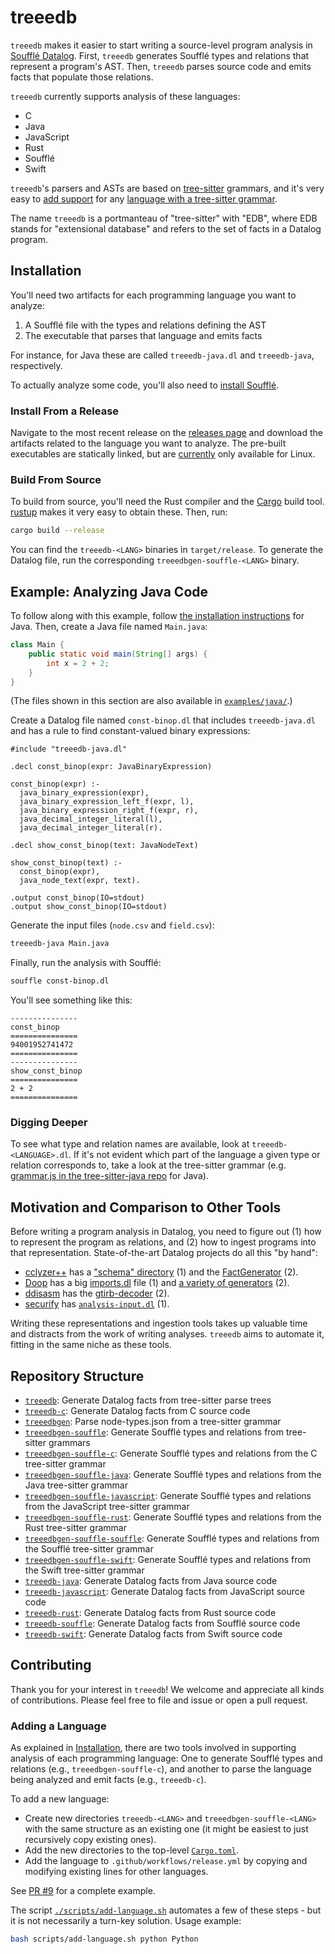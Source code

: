 # treeedb

`treeedb` makes it easier to start writing a source-level program analysis in
[Soufflé Datalog][souffle]. First, `treeedb` generates Soufflé types and
relations that represent a program's AST. Then, `treeedb` parses source code
and emits facts that populate those relations.

`treeedb` currently supports analysis of these languages:

- C
- Java
- JavaScript
- Rust
- Soufflé
- Swift

`treeedb`'s parsers and ASTs are based on [tree-sitter][tree-sitter] grammars,
and it's very easy to [add support](#adding-a-language) for any [language with a
tree-sitter grammar][tree-sitter-langs].

The name `treeedb` is a portmanteau of "tree-sitter" with "EDB", where EDB
stands for "extensional database" and refers to the set of facts in a Datalog
program.

## Installation

You'll need two artifacts for each programming language you want to analyze:

1. A Soufflé file with the types and relations defining the AST
2. The executable that parses that language and emits facts

For instance, for Java these are called `treeedb-java.dl` and `treeedb-java`,
respectively.

To actually analyze some code, you'll also need to [install
Soufflé][souffle-install].

### Install From a Release

Navigate to the most recent release on the [releases page][releases] and
download the artifacts related to the language you want to analyze. The
pre-built executables are statically linked, but are [currently][#3] only
available for Linux.

### Build From Source

To build from source, you'll need the Rust compiler and the [Cargo][cargo] build
tool. [rustup][rustup] makes it very easy to obtain these. Then, run:

```bash
cargo build --release
```

You can find the `treeedb-<LANG>` binaries in `target/release`. To generate
the Datalog file, run the corresponding `treeedbgen-souffle-<LANG>` binary.

## Example: Analyzing Java Code

To follow along with this example, follow [the installation
instructions](#installation) for Java. Then, create a Java file named
`Main.java`:

```java
class Main {
    public static void main(String[] args) {
        int x = 2 + 2;
    }
}
```

(The files shown in this section are also available in
[`examples/java/`](./examples/java/).)

Create a Datalog file named `const-binop.dl` that includes `treeedb-java.dl` and
has a rule to find constant-valued binary expressions:

```souffle
#include "treeedb-java.dl"

.decl const_binop(expr: JavaBinaryExpression)

const_binop(expr) :-
  java_binary_expression(expr),
  java_binary_expression_left_f(expr, l),
  java_binary_expression_right_f(expr, r),
  java_decimal_integer_literal(l),
  java_decimal_integer_literal(r).

.decl show_const_binop(text: JavaNodeText)

show_const_binop(text) :-
  const_binop(expr),
  java_node_text(expr, text).

.output const_binop(IO=stdout)
.output show_const_binop(IO=stdout)
```

Generate the input files (`node.csv` and `field.csv`):

```bash
treeedb-java Main.java
```

Finally, run the analysis with Soufflé:

```bash
souffle const-binop.dl
```

You'll see something like this:

```
---------------
const_binop
===============
94001952741472
===============
---------------
show_const_binop
===============
2 + 2
===============
```

### Digging Deeper

To see what type and relation names are available, look at
`treeedb-<LANGUAGE>.dl`. If it's not evident which part of the language a given
type or relation corresponds to, take a look at the tree-sitter grammar (e.g.
[grammar.js in the tree-sitter-java repo][java-grammar] for Java).

## Motivation and Comparison to Other Tools

Before writing a program analysis in Datalog, you need to figure out (1) how to
represent the program as relations, and (2) how to ingest programs into that
representation. State-of-the-art Datalog projects do all this "by hand":

- [cclyzer++][cclyzerpp] has a ["schema" directory][cclyzerpp-schema] (1) and
  the [FactGenerator][cclyzerpp-fact-generator] (2).
- [Doop][doop] has a big [imports.dl][doop-imports] file (1) and [a variety
  of generators][doop-gen] (2).
- [ddisasm][ddisasm] has the [gtirb-decoder][ddisasm-gtirb-decoder] (2).
- [securify][securify] has [`analysis-input.dl`][securify-input] (1).

Writing these representations and ingestion tools takes up valuable time and
distracts from the work of writing analyses. `treeedb` aims to automate it,
fitting in the same niche as these tools.

## Repository Structure

<!-- for f in **/Cargo.toml; do printf "- [\`%s\`](%s): %s\n" "$(dirname ${f})" "./$(dirname ${f})"  "$(grep descript "${f}" | grep -oP 'description = "\K[^"]+')"; done -->

- [`treeedb`](./treeedb): Generate Datalog facts from tree-sitter parse trees
- [`treeedb-c`](./treeedb-c): Generate Datalog facts from C source code
- [`treeedbgen`](./treeedbgen): Parse node-types.json from a tree-sitter grammar
- [`treeedbgen-souffle`](./treeedbgen-souffle): Generate Soufflé types and relations from tree-sitter grammars
- [`treeedbgen-souffle-c`](./treeedbgen-souffle-c): Generate Soufflé types and relations from the C tree-sitter grammar
- [`treeedbgen-souffle-java`](./treeedbgen-souffle-java): Generate Soufflé types and relations from the Java tree-sitter grammar
- [`treeedbgen-souffle-javascript`](./treeedbgen-souffle-javascript): Generate Soufflé types and relations from the JavaScript tree-sitter grammar
- [`treeedbgen-souffle-rust`](./treeedbgen-souffle-rust): Generate Soufflé types and relations from the Rust tree-sitter grammar
- [`treeedbgen-souffle-souffle`](./treeedbgen-souffle-souffle): Generate Soufflé types and relations from the Soufflé tree-sitter grammar
- [`treeedbgen-souffle-swift`](./treeedbgen-souffle-swift): Generate Soufflé types and relations from the Swift tree-sitter grammar
- [`treeedb-java`](./treeedb-java): Generate Datalog facts from Java source code
- [`treeedb-javascript`](./treeedb-javascript): Generate Datalog facts from JavaScript source code
- [`treeedb-rust`](./treeedb-rust): Generate Datalog facts from Rust source code
- [`treeedb-souffle`](./treeedb-souffle): Generate Datalog facts from Soufflé source code
- [`treeedb-swift`](./treeedb-swift): Generate Datalog facts from Swift source code

## Contributing

Thank you for your interest in `treeedb`! We welcome and appreciate all kinds of
contributions. Please feel free to file and issue or open a pull request.

### Adding a Language

As explained in [Installation](#installation), there are two tools involved in
supporting analysis of each programming language: One to generate Soufflé types
and relations (e.g., `treeedbgen-souffle-c`), and another to parse the language
being analyzed and emit facts (e.g., `treeedb-c`).

To add a new language:

- Create new directories `treeedb-<LANG>` and `treeedbgen-souffle-<LANG>`
  with the same structure as an existing one (it might be easiest to just
  recursively copy existing ones).
- Add the new directories to the top-level [`Cargo.toml`](Cargo.toml).
- Add the language to `.github/workflows/release.yml` by copying and modifying
  existing lines for other languages.

See [PR #9][#9] for a complete example.

The script [`./scripts/add-language.sh`](`./scripts/add-language.sh`) automates
a few of these steps - but it is not necessarily a turn-key solution. Usage
example:

```bash
bash scripts/add-language.sh python Python
```

[#3]: https://github.com/langston-barrett/treeedb/issues/3
[#9]: https://github.com/langston-barrett/treeedb/pull/9
[cargo]: https://doc.rust-lang.org/cargo/
[cclyzerpp-fact-generator]: https://galoisinc.github.io/cclyzerpp/architecture.html#the-fact-generator
[cclyzerpp-schema]: https://github.com/GaloisInc/cclyzerpp/tree/746e30ac4579da68e06d49faac27f1f88d8edc72/datalog/schema
[cclyzerpp]: https://galoisinc.github.io/cclyzerpp/index.html
[ddisasm]: https://github.com/GrammaTech/ddisasm
[ddisasm-gtirb-decoder]: https://github.com/GrammaTech/ddisasm/tree/c56be069dc9565e4267f3cbb6ca02fb6b97bca2e/src/gtirb-decoder
[doop-gen]: https://bitbucket.org/yanniss/doop/src/master/generators/
[doop-imports]: https://bitbucket.org/yanniss/doop/src/55d39516653efb634f833fccb5b3d30ae472badb/souffle-logic/facts/imports.dl?at=master
[doop]: https://bitbucket.org/yanniss/doop/src/master/
[java-grammar]: https://github.com/tree-sitter/tree-sitter-java/blob/master/grammar.js
[releases]: https://github.com/langston-barrett/treeedb/releases
[rustup]: https://rustup.rs/
[securify]: https://github.com/eth-sri/securify2
[securify-input]: https://github.com/eth-sri/securify2/blob/71c22dd3d6fc74fb87ed4c4118710642a0d6707e/securify/staticanalysis/souffle_analysis/analysis-input.dl
[souffle-install]: https://souffle-lang.github.io/install
[souffle]: https://souffle-lang.github.io/index.html
[tree-sitter-langs]: https://tree-sitter.github.io/tree-sitter/#available-parsers
[tree-sitter]: https://tree-sitter.github.io/tree-sitter/
